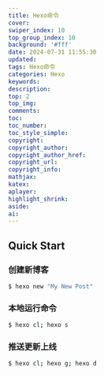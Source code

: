 ```yaml
---
title: Hexo命令
cover:
swiper_index: 10
top_group_index: 10
background: '#fff'
date: 2024-07-31 11:55:30
updated:
tags: Hexo命令
categories: Hexo
keywords:
description:
top: 2
top_img:
comments:
toc:
toc_number:
toc_style_simple:
copyright:
copyright_author:
copyright_author_href:
copyright_url:
copyright_info:
mathjax:
katex:
aplayer:
highlight_shrink:
aside:
ai:
---
```


## Quick Start

### 创建新博客

``` bash
$ hexo new "My New Post"
```

### 本地运行命令

``` bash
$ hexo cl; hexo s
```

### 推送更新上线

``` bash
$ hexo cl; hexo g; hexo d
```

